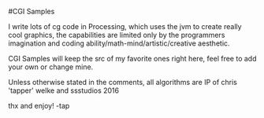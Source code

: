 #CGI Samples

I write lots of cg code in Processing, which uses the jvm to create really cool graphics, the capabilities are limited only by the programmers imagination and coding ability/math-mind/artistic/creative aesthetic.

CGI Samples will keep the src of my favorite ones right here, feel free to add your own or change mine.

Unless otherwise stated in the comments, all algorithms are IP of chris 'tapper' welke and ssstudios 2016

thx and enjoy! -tap
